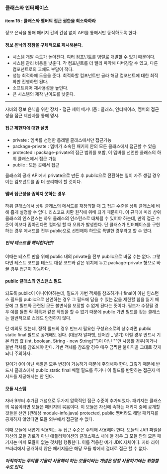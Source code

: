 ### 클래스와 인터페이스

#### item 15 : 클래스와 멤버의 접근 권한을 최소화하라

정보 은닉을 통해 패키지 간의 간섭 없이 API를 통해서만 동작하도록 한다.

#### 정보 은닉의 장점을 구체적으로 제시해본다.
- 시스템 개발 속도가 높아진다. 여러 컴포넌트를 병렬로 개발할 수 있기 때문이다.
- 시스템 관리 비용을 낮춘다. 각 컴포넌트를 더 빨리 파악해 디버깅할 수 있고, 다른 컴포넌트로의 교체도 부담이 적다.
- 성능 최적화에 도움을 준다. 최적화할 컴포넌트만 골라 해당 컴포넌트에 대한 최적화만 진행하면 된다.
- 소프트웨어 재사용성을 높인다.
- 큰 시스템의 제작 난이도를 낮춘다.
---
자바의 정보 은닉을 위한 장치 - 접근 제어 메커니즘 : 클래스, 인터페이스, 멤버의 접근성을 접근 제한자를 통해 명시.

#### 접근 제한자에 대한 설명
- private : 멤버를 선언한 톱레벨 클래스에서만 접근가능
- package-private : 멤버가 소속된 패키지 안의 모든 클래스에서 접근할 수 있음
- protected : package-private의 접근 범위를 포함, 이 멤버를 선언한 클래스의 하위 클래스에서 접근 가능
- public : 모든 곳에서 접근

클래스의 공개 API에서 private으로 만든 후 public으로 전환하는 일이 자주 생길 경우 이는 컴포넌트를 좀 더 분리해야 할 것이다.

#### 맴버 접근성을 좁히지 못하는 경우
하위 클래스에서 상위 클래스의 메서드를 재정의할 때 그 접근 수준을 상위 클래스에 비해 좁게 설정할 수 없다.
리스코프 치환 원칙에 위배 되기 때문이다. 이 규칙에 따라 상위 클래스의 인스턴스는 하위 클래스의 인스턴스로 대체될 수 있어야 하는데,
만약 접근 수준이 이보다 좁아진다면 컴파일 할 때 오류가 발생한다. 단 클래스가 인터페이스를 구현하는 경우 메서드를 전부 public으로 선언해야 하므로
특별한 경우라고 할 수 있다.

##### 만약 테스트를 해야한다면?
이때는 테스트 만을 위해 public 내의 private을 전부 public으로 바꿀 수는 없다. 그렇다면 테스트 코드를 테스트 대상 코드와 같은 위치에 두고 
package-private 형으로 바꿀 경우 접근이 가능하다.

#### public 클래스의 인스턴스 필드
되도록 public이 아니어야하는데, 필드가 가변 객체를 참조하거나 final이 아닌 인스턴스 필드를 public으로 선언하는 경우 그 필드에 담을 수 있는 값을
제한할 힘을 잃기 때문에 그 필드와 관련된 모든 불변식을 보장할 수 없게 된다는 뜻이다. 필드가 수정될 경우 예를 들면 락 획득과 같은 작업을 할 수 없기
때문에 public 가변 필드를 갖는 클래스는 일반적으로 스레드 안전하지 않다.

단 예외도 있는데, 정적 필드의 경우 반드시 필요한 구성요소로의 상수라면 public static final 필드로 공개해도 된다. (대문자 알파벳, 단어간 _ 넣기)
이럴 경우 반드시 기본 타입 값 (int, boolean, String - new String("")이 아닌 ""만 사용할 경우)이거나 불변 객체를 참조해야 한다.
가변 객체를 참조할 경우 매우 끔찍한 불이익을 그대로 갖게 되니 주의하자.

길이가 0이 아닌 배열은 모두 변경이 가능하기 때문에 주의해야 한다. 그렇기 때문에 반드시 클래스에서 public static final 배열 필드를 두거나
이 필드를 반환하는 접근자 메서드를 제공해서는 안 된다.

#### 모듈 시스템
자바 9부터 추가된 개념으로 두가지 암묵적인 접근 수준이 추가되었다. 패키지는 클래스의 묶음이라면 모듈은 패키지의 묶음이다.
이 모듈은 자신에 속하는 패키지 중에 공개할 것들을 선언 (관례상 module-info.java)
protected, public 멤버라도 해당 패키지를 공개하지 않았다면 모듈 외부에서 접근할 수 없다.

이때 모듈에 새롭게 적용되는 두 접근 수준은 주의해 사용해야 한다. 모듈의 JAR 파일을 자신의 모듈 경로가 아닌 애플리케이션의 클래스패스 내에 둘 경우
그 모듈 안의 모든 패키지는 마치 모듈이 없는 것처럼 행동한다. 이를 적용한 예가 JDK 자체이다. 자바 라이브러리에서 공개하지 않은 패키지들은 해당 모듈 밖에서
절대로 접근 할 수 없다.

##### 아직까지는 주의를 기울여 사용해야 하는 모듈이라는 개념은 당장 사용하기에는 위험할 수도 있다.
